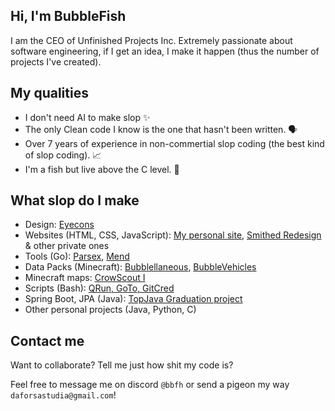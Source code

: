 ## Hi, I'm BubbleFish

I am the CEO of Unfinished Projects Inc. Extremely passionate about software engineering, if I get an idea, I make it happen (thus the number of projects I've created).

## My qualities

- I don't need AI to make slop ✨
- The only Clean code I know is the one that hasn't been written. 🗣️
- Over 7 years of experience in non-commertial slop coding (the best kind of slop coding). 📈
- I'm a fish but live above the C level. 🥶

## What slop do I make

- Design: [Eyecons](https://github.com/bbfh-dev/eyecons)
- Websites (HTML, CSS, JavaScript): [My personal site](https://bbfh.me/), [Smithed Redesign](https://smithed.bbfh.me/) & other private ones
- Tools (Go): [Parsex](https://github.com/bbfh-dev/parsex), [Mend](https://github.com/bbfh-dev/mend)
- Data Packs (Minecraft): [Bubblellaneous](https://github.com/bbfh-dev/bubblellaneous-pack), [BubbleVehicles](https://modrinth.com/datapack/bubblevehicles)
- Minecraft maps: [CrowScout I](https://www.planetminecraft.com/project/heyneighbor-1/)
- Scripts (Bash): [QRun, GoTo, GitCred](https://github.com/bbfh-dev/tools)
- Spring Boot, JPA (Java): [TopJava Graduation project](https://github.com/bbfh-dev/topjava-graduation)
- Other personal projects (Java, Python, C)

## Contact me

Want to collaborate? Tell me just how shit my code is?

Feel free to message me on discord `@bbfh` or send a pigeon my way `daforsastudia@gmail.com`!
